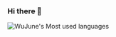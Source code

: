 ### Hi there 👋

<!--
**WuJune/WuJune** is a ✨ _special_ ✨ repository because its `README.md` (this file) appears on your GitHub profile.

Here are some ideas to get you started:

- 🔭 I’m currently working on ...
- 🌱 I’m currently learning ...
- 👯 I’m looking to collaborate on ...
- 🤔 I’m looking for help with ...
- 💬 Ask me about ...
- 📫 How to reach me: ...
- 😄 Pronouns: ...
- ⚡ Fun fact: ...
-->
![WuJune's Most used languages](https://github-readme-stats.vercel.app/api/top-langs?username=WuJune&show_icons=true&count_private=true)
<!-- ![这里写你的昵称's Most used languages](https://github-readme-stats.vercel.app/api/top-langs/?username=这里替换成你的 GitHub ID&layout=compact&hide_border=true&langs_count=10) -->

